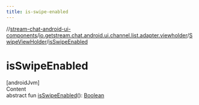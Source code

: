 ```yaml
---
title: is-swipe-enabled
---
```

//[stream-chat-android-ui-components](../../../index.md)/[io.getstream.chat.android.ui.channel.list.adapter.viewholder](../index.md)/[SwipeViewHolder](index.md)/[isSwipeEnabled](isSwipeEnabled.md)



# isSwipeEnabled  
[androidJvm]  
Content  
abstract fun [isSwipeEnabled](isSwipeEnabled.md)(): [Boolean](https://kotlinlang.org/api/latest/jvm/stdlib/kotlin/-boolean/index.html)  



